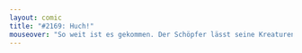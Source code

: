 ```yaml
---
layout: comic
title: "#2169: Huch!"
mouseover: "So weit ist es gekommen. Der Schöpfer lässt seine Kreaturen für sich arbeiten. Tststs."
---
```

